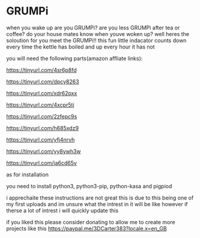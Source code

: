 # GRUMPi

when you wake up are you GRUMPi?
are you less GRUMPi after tea or coffee?
do your house mates know when youve woken up?
well heres the soloution for you meet the GRUMPi!!
this fun little indacator counts down every time the kettle has boiled and up every hour it has not

you will need the following parts(amazon affliate links):

https://tinyurl.com/4sr6p8fd

https://tinyurl.com/dpcy8263

https://tinyurl.com/xdr62pxx

https://tinyurl.com/4xcpr5tj

https://tinyurl.com/2zfepc9s

https://tinyurl.com/h685xdz9

https://tinyurl.com/yfj4nrvh

https://tinyurl.com/yy8ywh3w

https://tinyurl.com/ja6cd65v


as for installation 

you need to install python3, python3-pip, python-kasa and pigpiod

i apprechaite these instructions are not great this is due to this being one of my first uploads and im unsure what the intrest in it will be like however if therse a lot of intrest i will quickly update this

if you liked this please consider donating to allow me to create more projects like this
https://paypal.me/3DCarter383?locale.x=en_GB
